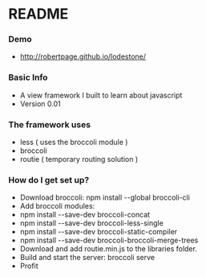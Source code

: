 # README #

### Demo ###

* http://robertpage.github.io/lodestone/

### Basic Info ###

* A view framework I built to learn about javascript
* Version 0.01

### The framework uses ###

* less ( uses the broccoli module )
* broccoli
* routie ( temporary routing solution )

### How do I get set up? ###

* Download broccoli: npm install --global broccoli-cli
* Add broccoli modules: 
* npm install --save-dev broccoli-concat
* npm install --save-dev broccoli-less-single
* npm install --save-dev broccoli-static-compiler
* npm install --save-dev broccoli-broccoli-merge-trees
* Download and add routie.min.js to the libraries folder.
* Build and start the server: broccoli serve
* Profit